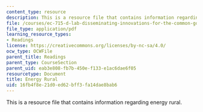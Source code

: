 ```yaml
---
content_type: resource
description: This is a resource file that contains information regarding energy rural.
file: /courses/ec-715-d-lab-disseminating-innovations-for-the-common-good-spring-2007/16fb4f8e21d0ed62bff3fa14dae8bab6_MITEC_715S07_energy_rural.pdf
file_type: application/pdf
learning_resource_types:
- Readings
license: https://creativecommons.org/licenses/by-nc-sa/4.0/
ocw_type: OCWFile
parent_title: Readings
parent_type: CourseSection
parent_uid: eab3e808-fb7b-450e-f133-e1ac6dae6f05
resourcetype: Document
title: Energy Rural
uid: 16fb4f8e-21d0-ed62-bff3-fa14dae8bab6
---
```

This is a resource file that contains information regarding energy rural.